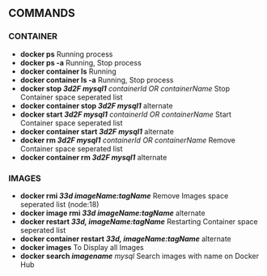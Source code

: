 ## COMMANDS

### CONTAINER
- **docker ps** Running process
- **docker ps -a** Running, Stop process
- **docker container ls** Running
- **docker container ls -a** Running, Stop process
- **docker stop *3d2F mysql1*** *containerId OR containerName* Stop Container space seperated list
- **docker container stop *3d2F mysql1*** alternate
- **docker start *3d2F mysql1*** *containerId OR containerName* Start Container space seperated list
- **docker container start *3d2F mysql1*** alternate
- **docker rm *3d2F mysql1***  *containerId OR containerName* Remove Container space seperated list
- **docker container rm *3d2F mysql1***  alternate

### IMAGES
- **docker rmi *33d imageName:tagName*** Remove Images space seperated list (node:18)
- **docker image rmi *33d imageName:tagName*** alternate
- **docker restart *33d, imageName:tagName*** Restarting Container space seperated list
- **docker container restart *33d, imageName:tagName*** alternate
- **docker images** To Display all Images
- **docker search *imagename*** *mysql* Search images with name on Docker Hub